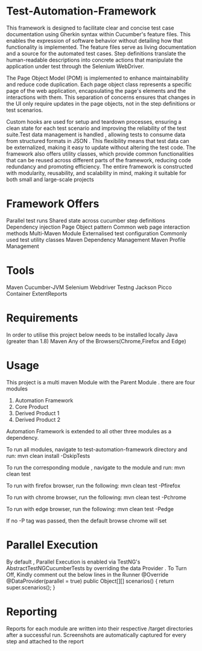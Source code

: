 # Test-Automation-Framework
This framework is designed to facilitate clear and concise test case documentation using Gherkin syntax within Cucumber's feature files. This enables the expression of software behavior without detailing how that functionality is implemented. The feature files serve as living documentation and a source for the automated test cases. Step definitions translate the human-readable descriptions into concrete actions that manipulate the application under test through the Selenium WebDriver.

The Page Object Model (POM) is implemented to enhance maintainability and reduce code duplication. Each page object class represents a specific page of the web application, encapsulating the page's elements and the interactions with them. This separation of concerns ensures that changes in the UI only require updates in the page objects, not in the step definitions or test scenarios.

Custom hooks are used for setup and teardown processes, ensuring a clean state for each test scenario and improving the reliability of the test suite.Test data management is handled , allowing tests to consume data from structured formats in JSON . This flexibility means that test data can be externalized, making it easy to update without altering the test code. The framework also offers utility classes, which provide common functionalities that can be reused across different parts of the framework, reducing code redundancy and promoting efficiency.
The entire framework is constructed with modularity, reusability, and scalability in mind, making it suitable for both small and large-scale projects

# Framework Offers
Parallel test runs
Shared state across cucumber step definitions
Dependency injection
Page Object pattern
Common web page interaction methods
Multi-Maven Module
Externalised test configuration
Commonly used test utility classes
Maven Dependency Management
Maven Profile Management

# Tools
Maven
Cucumber-JVM
Selenium Webdriver
Testng
Jackson
Picco Container
ExtentReports

# Requirements
In order to utilise this project below needs to be installed locally
Java (greater than 1.8)
Maven
Any of the Browsers(Chrome,Firefox and Edge)

# Usage
This project is a multi maven Module with the Parent Module . there are four modules
1. Automation Framework
2. Core Product
3. Derived Product 1
4. Derived Product 2

Automation Framework is extended to all other three modules as a dependency.

To run all modules, navigate to test-automation-framework directory and run:
mvn clean install -DskipTests

To run the corresponding module , navigate to the module and run:
mvn clean test

To run with firefox browser, run the following:
mvn clean test -Pfirefox

To run with chrome browser, run the following:
mvn clean test -Pchrome

To run with edge browser, run the following:
mvn clean test -Pedge

If no -P tag was passed, then the default browse chrome will set

# Parallel Execution
By default , Parallel Execution is enabled via TestNG's AbstractTestNGCucumberTests by overriding the data Provider .
To Turn Off, Kindly comment out the below lines in the Runner
@Override
     @DataProvider(parallel = true)
     public Object[][] scenarios() {
         return super.scenarios();
     }


# Reporting
Reports for each module are written into their respective /target directories after a successful run.
Screenshots are automatically captured for every step and attached to the report


